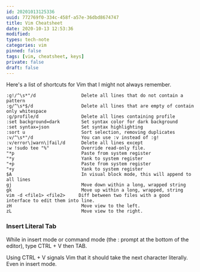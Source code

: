 ```yaml
---
id: 20201013125336
uuid: 772769f0-334c-458f-a57e-36dbd8674747
title: Vim Cheatsheet
date: 2020-10-13 12:53:36
modified: 
types: tech-note
categories: vim
pinned: false
tags: [vim, cheatsheet, keys]
private: false
draft: false
---
```


Here's a list of shortcuts for Vim that I might not always remember.

```text
:g!/^\s*"/d                 Delete all lines that do not contain a pattern
:g/^\s*$/d                  Delete all lines that are empty of contain only whitespace
:g/profile/d                Delete all lines containing profile
:set background=dark		Set syntax color for dark background
:set syntax=json            Set syntax highlighting
:sort u                     Sort selection, removing duplicates
:v/^\s*"/d                  You can use :v instead of :g!
:v/error\|warn\|fail/d      Delete all lines except
:w !sudo tee "%"            Override read-only file.
"*p							Paste from system register
"*y                         Yank to system register
"+p							Paste from system register
"+y                         Yank to system register
$A                          In visual block mode, this will append to all lines
gj                          Move down within a long, wrapped string
gk                          Move up within a long, wrapped, string
vim -d <file1> <file2>     Diff between two files with a good interface to edit them into line.
zH                          Move view to the left.
zL                          Move view to the right.
```

### Insert Literal Tab

While in insert mode or command mode (the : prompt at the bottom of the editor), type CTRL + V then TAB.

Using CTRL + V signals Vim that it should take the next character literally. Even in insert mode.
